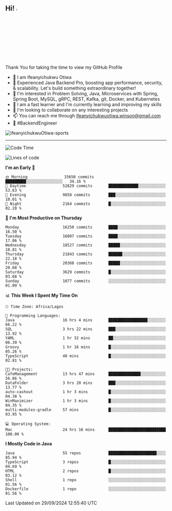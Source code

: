 <!-- BLOG-POST-LIST:START --><!-- BLOG-POST-LIST:END -->

## Hi! <img src="https://media.giphy.com/media/hvRJCLFzcasrR4ia7z/giphy.gif" width="4%"> 

Thank You for taking the time to view my GitHub Profile

- 👋 I am Ifeanyichukwu Otiwa
- 🚀 Experienced Java Backend Pro, boosting app performance, security, & scalability. Let's build something extraordinary together!
- 👀 I'm interested in Problem Solving, Java, Microservices with Spring, Spring Boot, MySQL, gRPC, REST, Kafka, git, Docker, and Kubernetes
- 🌱 I am a fast learner and I'm currently learning and improving my skills
- 💞️ I'm looking to collaborate on any interesting projects
- 📫 You can reach me through ifeanyichukwuotiwa.winson@gmail.com
- 🚀 #BackendEngineer

<p align="left" marginTop="10px"> <img src="https://komarev.com/ghpvc/?username=ifeanyichukwuOtiwa-sports&label=Profile%20views&color=0e75b6&style=for-the-badge" alt="ifeanyichukwuOtiwa-sports" /> </p>

***

<!--START_SECTION:waka-->
![Code Time](http://img.shields.io/badge/Code%20Time-2%2C937%20hrs%2030%20mins-blue)

![Lines of code](https://img.shields.io/badge/From%20Hello%20World%20I%27ve%20Written-24.5%20million%20lines%20of%20code-blue)

**I'm an Early 🐤** 

```text
🌞 Morning                33650 commits       █████████░░░░░░░░░░░░░░░░   34.16 % 
🌆 Daytime                52829 commits       █████████████░░░░░░░░░░░░   53.63 % 
🌃 Evening                9858 commits        ███░░░░░░░░░░░░░░░░░░░░░░   10.01 % 
🌙 Night                  2164 commits        █░░░░░░░░░░░░░░░░░░░░░░░░   02.20 % 
```
📅 **I'm Most Productive on Thursday** 

```text
Monday                   16250 commits       ████░░░░░░░░░░░░░░░░░░░░░   16.50 % 
Tuesday                  16807 commits       ████░░░░░░░░░░░░░░░░░░░░░   17.06 % 
Wednesday                18527 commits       █████░░░░░░░░░░░░░░░░░░░░   18.81 % 
Thursday                 21843 commits       ██████░░░░░░░░░░░░░░░░░░░   22.18 % 
Friday                   20368 commits       █████░░░░░░░░░░░░░░░░░░░░   20.68 % 
Saturday                 3629 commits        █░░░░░░░░░░░░░░░░░░░░░░░░   03.68 % 
Sunday                   1077 commits        ░░░░░░░░░░░░░░░░░░░░░░░░░   01.09 % 
```


📊 **This Week I Spent My Time On** 

```text
🕑︎ Time Zone: Africa/Lagos

💬 Programming Languages: 
Java                     16 hrs 4 mins       █████████████████░░░░░░░░   66.22 % 
SQL                      3 hrs 22 mins       ███░░░░░░░░░░░░░░░░░░░░░░   13.92 % 
YAML                     1 hr 32 mins        ██░░░░░░░░░░░░░░░░░░░░░░░   06.39 % 
Groovy                   1 hr 16 mins        █░░░░░░░░░░░░░░░░░░░░░░░░   05.26 % 
TypeScript               40 mins             █░░░░░░░░░░░░░░░░░░░░░░░░   02.81 % 

🐱‍💻 Projects: 
CafeManagement           13 hrs 47 mins      ██████████████░░░░░░░░░░░   56.86 % 
DataFolder               3 hrs 20 mins       ███░░░░░░░░░░░░░░░░░░░░░░   13.77 % 
auto-cashout             1 hr 3 mins         █░░░░░░░░░░░░░░░░░░░░░░░░   04.38 % 
WinMaximizer             1 hr 3 mins         █░░░░░░░░░░░░░░░░░░░░░░░░   04.35 % 
multi-modules-gradle     57 mins             █░░░░░░░░░░░░░░░░░░░░░░░░   03.95 % 

💻 Operating System: 
Mac                      24 hrs 16 mins      █████████████████████████   100.00 % 
```

**I Mostly Code in Java** 

```text
Java                     55 repos            █████████████████████░░░░   85.94 % 
TypeScript               3 repos             █░░░░░░░░░░░░░░░░░░░░░░░░   04.69 % 
HTML                     2 repos             █░░░░░░░░░░░░░░░░░░░░░░░░   03.12 % 
Shell                    1 repo              ░░░░░░░░░░░░░░░░░░░░░░░░░   01.56 % 
Dockerfile               1 repo              ░░░░░░░░░░░░░░░░░░░░░░░░░   01.56 % 
```




 Last Updated on 29/09/2024 12:55:40 UTC
<!--END_SECTION:waka-->

<!--
<p align="center">
![trophy](https://github-profile-trophy.vercel.app/?username=ifeanyichukwuOtiwa-sports&theme=onedark) (https://github.com/ryo-ma/github-profile-trophy)
</p>
-->

<!---
ifeanyi-otiwa/ifeanyi-otiwa is a ✨ special ✨ repository because its `README.md` (this file) appears on your GitHub profile.
You can click the Preview link to take a look at your changes.
--->
